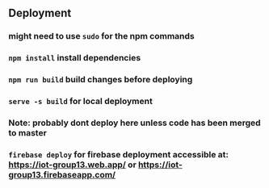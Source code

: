 ## Deployment

### might need to use `sudo` for the npm commands

### `npm install` install dependencies 

### `npm run build` build changes before deploying

### `serve -s build` for local deployment

### Note: probably dont deploy here unless code has been merged to master
### `firebase deploy` for firebase deployment accessible at: https://iot-group13.web.app/ or https://iot-group13.firebaseapp.com/
